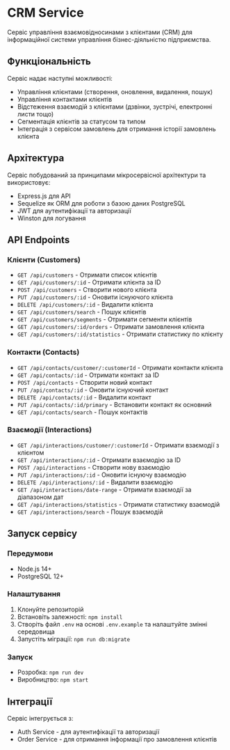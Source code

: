 # CRM Service

Сервіс управління взаємовідносинами з клієнтами (CRM) для інформаційної системи управління бізнес-діяльністю підприємства.

## Функціональність

Сервіс надає наступні можливості:

- Управління клієнтами (створення, оновлення, видалення, пошук)
- Управління контактами клієнтів
- Відстеження взаємодій з клієнтами (дзвінки, зустрічі, електронні листи тощо)
- Сегментація клієнтів за статусом та типом
- Інтеграція з сервісом замовлень для отримання історії замовлень клієнта

## Архітектура

Сервіс побудований за принципами мікросервісної архітектури та використовує:

- Express.js для API
- Sequelize як ORM для роботи з базою даних PostgreSQL
- JWT для аутентифікації та авторизації
- Winston для логування

## API Endpoints

### Клієнти (Customers)

- `GET /api/customers` - Отримати список клієнтів
- `GET /api/customers/:id` - Отримати клієнта за ID
- `POST /api/customers` - Створити нового клієнта
- `PUT /api/customers/:id` - Оновити існуючого клієнта
- `DELETE /api/customers/:id` - Видалити клієнта
- `GET /api/customers/search` - Пошук клієнтів
- `GET /api/customers/segments` - Отримати сегменти клієнтів
- `GET /api/customers/:id/orders` - Отримати замовлення клієнта
- `GET /api/customers/:id/statistics` - Отримати статистику по клієнту

### Контакти (Contacts)

- `GET /api/contacts/customer/:customerId` - Отримати контакти клієнта
- `GET /api/contacts/:id` - Отримати контакт за ID
- `POST /api/contacts` - Створити новий контакт
- `PUT /api/contacts/:id` - Оновити існуючий контакт
- `DELETE /api/contacts/:id` - Видалити контакт
- `PUT /api/contacts/:id/primary` - Встановити контакт як основний
- `GET /api/contacts/search` - Пошук контактів

### Взаємодії (Interactions)

- `GET /api/interactions/customer/:customerId` - Отримати взаємодії з клієнтом
- `GET /api/interactions/:id` - Отримати взаємодію за ID
- `POST /api/interactions` - Створити нову взаємодію
- `PUT /api/interactions/:id` - Оновити існуючу взаємодію
- `DELETE /api/interactions/:id` - Видалити взаємодію
- `GET /api/interactions/date-range` - Отримати взаємодії за діапазоном дат
- `GET /api/interactions/statistics` - Отримати статистику взаємодій
- `GET /api/interactions/search` - Пошук взаємодій

## Запуск сервісу

### Передумови

- Node.js 14+
- PostgreSQL 12+

### Налаштування

1. Клонуйте репозиторій
2. Встановіть залежності: `npm install`
3. Створіть файл `.env` на основі `.env.example` та налаштуйте змінні середовища
4. Запустіть міграції: `npm run db:migrate`

### Запуск

- Розробка: `npm run dev`
- Виробництво: `npm start`

## Інтеграції

Сервіс інтегрується з:

- Auth Service - для аутентифікації та авторизації
- Order Service - для отримання інформації про замовлення клієнтів

